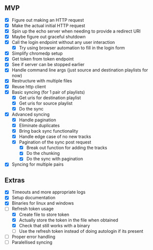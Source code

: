 ## MVP
- [x] Figure out making an HTTP request
- [x] Make the actual initial HTTP request
- [x] Spin up the echo server when needing to provide a redirect URI
- [x] Maybe figure out graceful shutdown
- [x] Call the login endpoint without any user interaction
    - [x] Try using browser automation to fill in the login form
- [x] Simplify chromedp setup
- [x] Get token from token endpoint
- [x] See if server can be stopped earlier
- [x] Handle command line args (just source and destination playlists for now)
- [x] Restructure with multiple files
- [x] Reuse http client
- [x] Basic syncing (for 1 pair of playlists)
    - [x] Get uris for destination playlist
    - [x] Get uris for source playlist
    - [x] Do the sync
- [x] Advanced syncing
    - [x] Handle pagination
    - [x] Eliminate duplicates
    - [x] Bring back sync functionality
    - [x] Handle edge case of no new tracks
    - [x] Pagination of the sync post request
        - [x] Break out function for adding the tracks
        - [x] Do the chunking
        - [x] Do the sync with pagination
- [x] Syncing for multiple pairs

## Extras
- [x] Timeouts and more appropriate logs
- [x] Setup documentation
- [x] Binaries for linux and windows
- [ ] Refresh token usage
    - [x] Create file to store token
    - [x] Actually store the token in the file when obtained
    - [x] Check that still works with a binary
    - [ ] Use the refresh token instead of doing autologin if its present
- [ ] Proper error handling
- [ ] Paralellised syncing